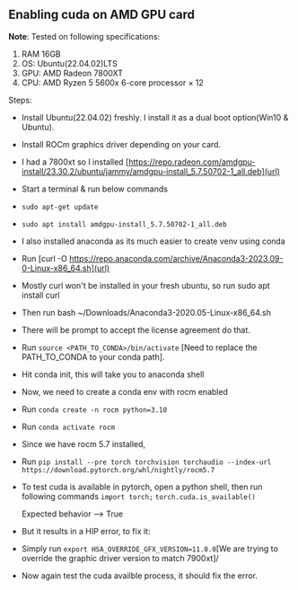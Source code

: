 ## Enabling cuda on AMD GPU card

**Note**: Tested on following specifications:
  1) RAM 16GB
  2) OS: Ubuntu(22.04.02)LTS
  3) GPU: AMD Radeon 7800XT
  4) CPU: AMD Ryzen 5 5600x 6-core processor × 12

Steps:

- Install Ubuntu(22.04.02) freshly. I install it as a dual boot option(Win10 & Ubuntu).
- Install ROCm graphics driver depending on your card.
- I had a 7800xt so I installed [https://repo.radeon.com/amdgpu-install/23.30.2/ubuntu/jammy/amdgpu-install_5.7.50702-1_all.deb](url)
- Start a terminal & run below commands
- `sudo apt-get update`
- `sudo apt install amdgpu-install_5.7.50702-1_all.deb`
- I also installed anaconda as its much easier to create venv using conda
- Run [curl -O https://repo.anaconda.com/archive/Anaconda3-2023.09-0-Linux-x86_64.sh](url)
- Mostly curl won't be installed in your fresh ubuntu, so run sudo apt install curl
- Then run bash ~/Downloads/Anaconda3-2020.05-Linux-x86_64.sh
- There will be prompt to accept the license agreement do that.
- Run `source <PATH_TO_CONDA>/bin/activate` [Need to replace the PATH_TO_CONDA to your conda path].
- Hit conda init, this will take you to anaconda shell
- Now, we need to create a conda env with rocm enabled
- Run `conda create -n rocm python=3.10`
- Run `conda activate rocm`
- Since we have rocm 5.7 installed,
- Run `pip install --pre torch torchvision torchaudio --index-url https://download.pytorch.org/whl/nightly/rocm5.7`
- To test cuda is available in pytorch, open a python shell, then run following commands
  `import torch;`
  `torch.cuda.is_available()`
  
  Expected behavior --> True
- But it results in a HIP error, to fix it:
- Simply run `export HSA_OVERRIDE_GFX_VERSION=11.0.0`[We are trying to override the graphic driver version to match 7900xt]/
- Now again test the cuda availble process, it should fix the error.
